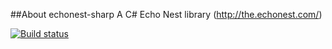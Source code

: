 ##About echonest-sharp
A C# Echo Nest library (http://the.echonest.com/)

[![Build status](https://ci.appveyor.com/api/projects/status/4vvv88ky477t0c6c/branch/master)](https://ci.appveyor.com/project/torshy/echonest-sharp/branch/master)

